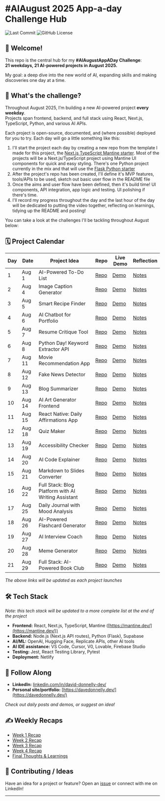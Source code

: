 # #AIAugust 2025 App-a-day Challenge Hub

![Last Commit](https://img.shields.io/github/last-commit/davedonnellydev/ai-august-2025-challenge)
![GitHub License](https://img.shields.io/github/license/davedonnellydev/ai-august-2025-challenge)


## 👋 Welcome!

This repo is the central hub for my **#AIAugustAppADay Challenge**:  
**21 weekdays, 21 AI-powered projects in August 2025.**

My goal: a deep dive into the new world of AI, expanding skills and making discoveries one day at a time.



## 🦾 What's the challenge?

Throughout August 2025, I’m building a new AI-powered project **every weekday**.  
Projects span frontend, backend, and full stack using React, Next.js, TypeScript, Python, and various AI APIs.  

Each project is open-source, documented, and (where possible) deployed for you to try. Each day will go a little something like this:

1. I'll start the project each day by creating a new repo from the template I made for this project, the [Next.js TypeScript Mantine starter](https://github.com/davedonnellydev/nextjs-typescript-mantine-starter). Most of the projects will be a Next.js/TypeScript project using Mantine UI components for quick and easy styling. There's one Python project currently in the mix and that will use the [Flask Python starter](https://github.com/davedonnellydev/flask-python-starter)
2. After the project's repo has been created, I'll define it's MVP features, tools/APIs to be used, sketch out basic user flow in the README file
3. Once the aims and user flow have been defined, then it's build time! UI components, API integration, app logic and testing. UI polishing if there's time.
4. I'll record my progress throughout the day and the last hour of the day will be dedicated to putting the video together, reflecting on learnings, tidying up the README and posting!


You can take a look at the challenges I'll be tackling throughout August below:



## 🗓️ Project Calendar

| Day | Date       | Project Idea                        | Repo                         | Live Demo                     | Reflection                    |
|-----|------------|-------------------------------------|------------------------------|-------------------------------|-------------------------------|
| 1   | Aug 1      | AI-Powered To-Do List               | [Repo](#)                    | [Demo](#)                     | [Notes](#)                    |
| 2   | Aug 4      | Image Caption Generator             | [Repo](#)                    | [Demo](#)                     | [Notes](#)                    |
| 3   | Aug 5      | Smart Recipe Finder                 | [Repo](#)                    | [Demo](#)                     | [Notes](#)                    |
| 4   | Aug 6      | AI Chatbot for Portfolio            | [Repo](#)                    | [Demo](#)                     | [Notes](#)                    |
| 5   | Aug 7      | Resume Critique Tool                | [Repo](#)                    | [Demo](#)                     | [Notes](#)                    |
| 6   | Aug 8      | Python Day! Keyword Extractor API   | [Repo](#)                    | [Demo](#)                     | [Notes](#)                    |
| 7   | Aug 11     | Movie Recommendation App            | [Repo](#)                    | [Demo](#)                     | [Notes](#)                    |
| 8   | Aug 12     | Fake News Detector                  | [Repo](#)                    | [Demo](#)                     | [Notes](#)                    |
| 9   | Aug 13     | Blog Summarizer                     | [Repo](#)                    | [Demo](#)                     | [Notes](#)                    |
| 10  | Aug 14     | AI Art Generator Frontend           | [Repo](#)                    | [Demo](#)                     | [Notes](#)                    |
| 11  | Aug 15     | React Native: Daily Affirmations App| [Repo](#)                    | [Demo](#)                     | [Notes](#)                    |
| 12  | Aug 18     | Quiz Maker                          | [Repo](#)                    | [Demo](#)                     | [Notes](#)                    |
| 13  | Aug 19     | Accessibility Checker               | [Repo](#)                    | [Demo](#)                     | [Notes](#)                    |
| 14  | Aug 20     | AI Code Explainer                   | [Repo](#)                    | [Demo](#)                     | [Notes](#)                    |
| 15  | Aug 21     | Markdown to Slides Converter        | [Repo](#)                    | [Demo](#)                     | [Notes](#)                    |
| 16  | Aug 22     | Full Stack: Blog Platform with AI Writing Assistant| [Repo](#)                    | [Demo](#)                     | [Notes](#)                    |
| 17  | Aug 25     | Daily Journal with Mood Analysis    | [Repo](#)                    | [Demo](#)                     | [Notes](#)                    |
| 18  | Aug 26     | AI-Powered Flashcard Generator      | [Repo](#)                    | [Demo](#)                     | [Notes](#)                    |
| 19  | Aug 27     | AI Interview Coach                  | [Repo](#)                    | [Demo](#)                     | [Notes](#)                    |
| 20  | Aug 28     | Meme Generator                      | [Repo](#)                    | [Demo](#)                     | [Notes](#)                    |
| 21  | Aug 29     | Full Stack: AI-Powered Book Club    | [Repo](#)                    | [Demo](#)                     | [Notes](#)                    |

*The above links will be updated as each project launches*



## 🛠️ Tech Stack
*Note: this tech stack will be updated to a more complete list at the end of the project*  

- **Frontend:** React, Next.js, TypeScript, Mantine ([https://mantine.dev/](https://mantine.dev/))
- **Backend:** Node.js (Next.js API routes), Python (Flask), Supabase
- **AI/ML:** OpenAI, Hugging Face, Replicate APIs, other AI tools
- **AI IDE assistance:** VS Code, Cursor, V0, Lovable, Firebase Studio
- **Testing:** Jest, React Testing Library, Pytest
- **Deployment:** Netlify



## 📣 Follow Along

- **LinkedIn:** [linkedin.com/in/david-donnelly-dev/](https://www.linkedin.com/in/david-donnelly-dev/)
- **Personal site/portfolio:** [https://davedonnelly.dev/](https://davedonnelly.dev/)

*Check out daily posts and demos, or suggest an idea!*



## ✍️ Weekly Recaps

- [Week 1 Recap](#)  
- [Week 2 Recap](#)  
- [Week 3 Recap](#)  
- [Week 4 Recap](#)  
- [Final Thoughts & Learnings](#)



## 🙏 Contributing / Ideas

Have an idea for a project or feature? Open an [issue](https://github.com/davedonnellydev/ai-august-2025-challenge/issues) or connect with me on LinkedIn!

---
